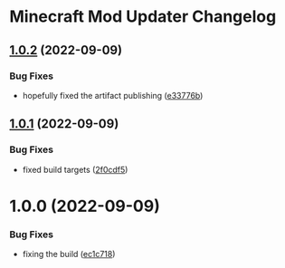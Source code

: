 # Minecraft Mod Updater Changelog

## [1.0.2](https://github.com/meza/minecraft-mod-updater/compare/v1.0.1...v1.0.2) (2022-09-09)


### Bug Fixes

* hopefully fixed the artifact publishing ([e33776b](https://github.com/meza/minecraft-mod-updater/commit/e33776bc722e6f90d91904422cc48ff9deabf5b6))

## [1.0.1](https://github.com/meza/minecraft-mod-updater/compare/v1.0.0...v1.0.1) (2022-09-09)


### Bug Fixes

* fixed build targets ([2f0cdf5](https://github.com/meza/minecraft-mod-updater/commit/2f0cdf56b707a59d4617146aadbd3a3aafdb4cb4))

# 1.0.0 (2022-09-09)


### Bug Fixes

* fixing the build ([ec1c718](https://github.com/meza/minecraft-mod-updater/commit/ec1c718749c0b702f2c0c6689f086043170229f2))
